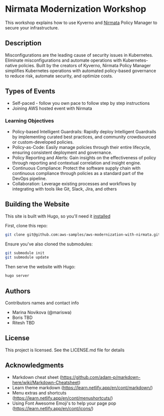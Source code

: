 # Nirmata Modernization Workshop

This workshop explains how to use Kyverno and [Nirmata](https://nirmata.com/) Policy Manager to secure your infrastructure. 

## Description

Misconfigurations are the leading cause of security issues in Kubernetes. Eliminate misconfigurations and automate operations with Kubernetes-native policies. Built by the creators of Kyverno, Nirmata Policy Manager simplifies Kubernetes operations with automated policy-based governance to reduce risk, automate security, and optimize costs.


 ## Types of Events
 
 - Self-paced - follow you own pace to follow step by step instructions
 - Joining AWS hosted event with Nirmata

### Learning Objectives

* Policy-based Intelligent Guardrails: Rapidly deploy Intelligent Guardrails by implementing curated best practices, and community crowdsourced or custom-developed policies.
* Policy-as-Code: Easily manage policies through their entire lifecycle, ensuring consistent deployment and governance.
* Policy Reporting and Alerts: Gain insights on the effectiveness of policy through reporting and contextual correlation and insight engine.
* Continuous Compliance: Protect the software supply chain with continuous compliance through policies as a standard part of the DevOps pipeline.
* Collaboration: Leverage existing processes and workflows by integrating with tools like Git, Slack, Jira, and others

## Building the Website

This site is built with Hugo, so you'll need it [installed](https://gohugo.io/getting-started/quick-start/#step-1-install-hugo)

First, clone this repo:

```bash
git clone git@github.com:aws-samples/aws-modernization-with-nirmata.git
```

Ensure you've also cloned the submodules:

```bash
git submodule init
git submodule update
```

Then serve the website with Hugo:

```bash
hugo server
```

## Authors

Contributors names and contact info

* Marina Novikova (@mariswa)
* Boris TBD
* Ritesh TBD

## License

This project is licensed. See the LICENSE.md file for details

## Acknowledgments

* Markdown cheat sheet (https://github.com/adam-p/markdown-here/wiki/Markdown-Cheatsheet)
* Learn theme markdown (https://learn.netlify.app/en/cont/markdown/)
* Menu extras and shortcuts (https://learn.netlify.app/en/cont/menushortcuts/) 
* Using Font Awesome Emoji's to help your page pop (https://learn.netlify.app/en/cont/icons/)